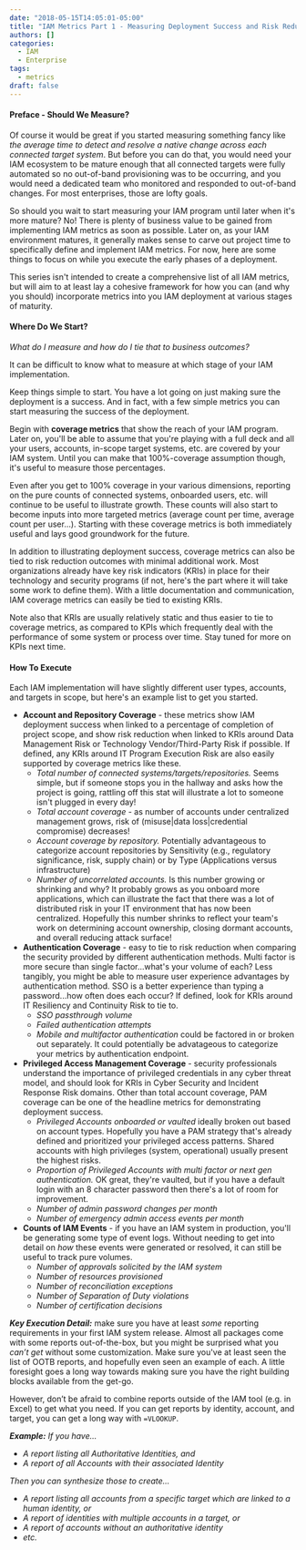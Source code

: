 ```yaml
---
date: "2018-05-15T14:05:01-05:00"
title: "IAM Metrics Part 1 - Measuring Deployment Success and Risk Reduction"
authors: []
categories:
  - IAM
  - Enterprise
tags:
  - metrics
draft: false
---
```

#### Preface - Should We Measure?

Of course it would be great if you started measuring something fancy like _the average time to detect and resolve a native change across each connected target system_. But before you can do that, you would need your IAM ecosystem to be mature enough that all connected targets were fully automated so no out-of-band provisioning was to be occurring, and you would need a dedicated team who monitored and responded to out-of-band changes. For most enterprises, those are lofty goals.

So should you wait to start measuring your IAM program until later when it's more mature? No! There is plenty of business value to be gained from implementing IAM metrics as soon as possible. Later on, as your IAM environment matures, it generally makes sense to carve out project time to specifically define and implement IAM metrics. For now, here are some things to focus on while you execute the early phases of a deployment.

This series isn't intended to create a comprehensive list of all IAM metrics, but will aim to at least lay a cohesive framework for how you can (and why you should) incorporate metrics into you IAM deployment at various stages of maturity.


#### Where Do We Start?
*What do I measure and how do I tie that to business outcomes?*

It can be difficult to know what to measure at which stage of your IAM implementation.

Keep things simple to start. You have a lot going on just making sure the deployment is a success. And in fact, with a few simple metrics you can start measuring the success of the deployment.

Begin with **coverage metrics** that show the reach of your IAM program. Later on, you'll be able to assume that you're playing with a full deck and all your users, accounts, in-scope target systems, etc. are covered by your IAM system. Until you can make that 100%-coverage assumption though, it's useful to measure those percentages.

Even after you get to 100% coverage in your various dimensions, reporting on the pure counts of connected systems, onboarded users, etc. will continue to be useful to illustrate growth. These counts will also start to become inputs into more targeted metrics (average count per time, average count per user...). Starting with these coverage metrics is both immediately useful and lays good groundwork for the future.

In addition to illustrating deployment success, coverage metrics can also be tied to risk reduction outcomes with minimal additional work. Most organizations already have key risk indicators (KRIs) in place for their technology and security programs (if not, here's the part where it will take some work to define them). With a little documentation and communication, IAM coverage metrics can easily be tied to existing KRIs. 

Note also that KRIs are usually relatively static and thus easier to tie to coverage metrics, as compared to KPIs which frequently deal with the performance of some system or process over time. Stay tuned for more on KPIs next time.


#### How To Execute

Each IAM implementation will have slightly different user types, accounts, and targets in scope, but here's an example list to get you started.

* **Account and Repository Coverage** - these metrics show IAM deployment success when linked to a percentage of completion of project scope, and show risk reduction when linked to KRIs around Data Management Risk or Technology Vendor/Third-Party Risk if possible. If defined, any KRIs around IT Program Execution Risk are also easily supported by coverage metrics like these.
  - _Total number of connected systems/targets/repositories._ Seems simple, but if someone stops you in the hallway and asks how the project is going, rattling off this stat will illustrate a lot to someone isn't plugged in every day!
  - _Total account coverage_ - as number of accounts under centralized management grows, risk of (misuse|data loss|credential compromise) decreases!
  - _Account coverage by repository._ Potentially advantageous to categorize account repositories by Sensitivity (e.g., regulatory significance, risk, supply chain) or by Type (Applications versus infrastructure)
  - _Number of uncorrelated accounts._ Is this number growing or shrinking and why? It probably grows as you onboard more applications, which can illustrate the fact that there was a lot of distributed risk in your IT environment that has now been centralized. Hopefully this number shrinks to reflect your team's work on determining account ownership, closing dormant accounts, and overall reducing attack surface!
* **Authentication Coverage** - easy to tie to risk reduction when comparing the security provided by different authentication methods. Multi factor is more secure than single factor...what's your volume of each? Less tangibly, you might be able to measure user experience advantages by authentication method. SSO is a better experience than typing a password...how often does each occur? If defined, look for KRIs around IT Resiliency and Continuity Risk to tie to.
  - _SSO passthrough volume_
  - _Failed authentication attempts_
  - _Mobile and multifactor authentication_ could be factored in or broken out separately. It could potentially be advatageous to categorize your metrics by authentication endpoint.
* **Privileged Access Management Coverage** - security professionals understand the importance of privileged credentials in any cyber threat model, and should look for KRIs in Cyber Security and Incident Response Risk domains. Other than total account coverage, PAM coverage can be one of the headline metrics for demonstrating deployment success.
  - _Privileged Accounts onboarded or vaulted_ ideally broken out based on account types. Hopefully you have a PAM strategy that's already defined and prioritized your privileged access patterns. Shared accounts with high privileges (system, operational) usually present the highest risks.
  - _Proportion of Privileged Accounts with multi factor or next gen authentication._ OK great, they're vaulted, but if you have a default login with an 8 character password then there's a lot of room for improvement.
  - _Number of admin password changes per month_
  - _Number of emergency admin access events per month_
* **Counts of IAM Events** - if you have an IAM system in production, you'll be generating some type of event logs. Without needing to get into detail on *how* these events were generated or resolved, it can still be useful to track pure volumes.
  - _Number of approvals solicited by the IAM system_
  - _Number of resources provisioned_
  - _Number of reconciliation exceptions_
  - _Number of Separation of Duty violations_
  - _Number of certification decisions_


***Key Execution Detail:*** make sure you have at least *some* reporting requirements in your first IAM system release. Almost all packages come with some reports out-of-the-box, but you might be surprised what you *can’t get* without some customization. Make sure you've at least seen the list of OOTB reports, and hopefully even seen an example of each. A little foresight goes a long way towards making sure you have the right building blocks available from the get-go. 

However, don’t be afraid to combine reports outside of the IAM tool (e.g. in Excel) to get what you need. If you can get reports by identity, account, and target, you can get a long way with `=VLOOKUP`.


***Example:*** *If you have...*

+ *A report listing all Authoritative Identities, and*
+ *A report of all Accounts with their associated Identity*

*Then you can synthesize those to create...*

+ *A report listing all accounts from a specific target which are linked to a human identity, or*
+ *A report of identities with multiple accounts in a target, or*
+ *A report of accounts without an authoritative identity*
+ *etc.*
